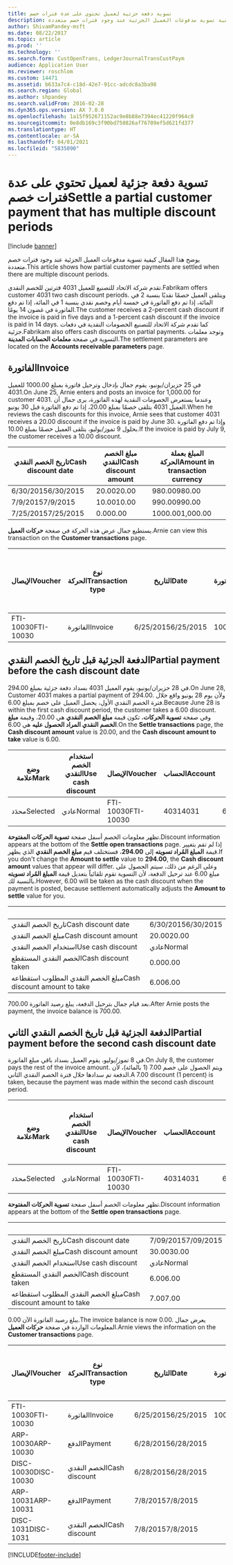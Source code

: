 ```yaml
---
title: تسوية دفعة جزئية لعميل تحتوي على عدة فترات خصم
description: يوضح هذا المقال كيفية تسوية مدفوعات العميل الجزئية عند وجود فترات خصم متعددة.
author: ShivamPandey-msft
ms.date: 08/22/2017
ms.topic: article
ms.prod: ''
ms.technology: ''
ms.search.form: CustOpenTrans, LedgerJournalTransCustPaym
audience: Application User
ms.reviewer: roschlom
ms.custom: 14471
ms.assetid: b633a7c4-c18d-42e7-91cc-adcdc8a3ba98
ms.search.region: Global
ms.author: shpandey
ms.search.validFrom: 2016-02-28
ms.dyn365.ops.version: AX 7.0.0
ms.openlocfilehash: 1a15f952671152ac9e8b88e7394ec41220f964c0
ms.sourcegitcommit: 0e8db169c3f90bd750826af76709ef5d621fd377
ms.translationtype: HT
ms.contentlocale: ar-SA
ms.lasthandoff: 04/01/2021
ms.locfileid: "5835090"
---
```

# <a name="settle-a-partial-customer-payment-that-has-multiple-discount-periods"></a><span data-ttu-id="e24b4-103">تسوية دفعة جزئية لعميل تحتوي على عدة فترات خصم</span><span class="sxs-lookup"><span data-stu-id="e24b4-103">Settle a partial customer payment that has multiple discount periods</span></span>

[!include [banner](../includes/banner.md)]

<span data-ttu-id="e24b4-104">يوضح هذا المقال كيفية تسوية مدفوعات العميل الجزئية عند وجود فترات خصم متعددة.</span><span class="sxs-lookup"><span data-stu-id="e24b4-104">This article shows how partial customer payments are settled when there are multiple discount periods.</span></span>

<span data-ttu-id="e24b4-105">تقدم شركة الاتحاد للتصنيع للعميل 4031 فترتين للخصم النقدي.</span><span class="sxs-lookup"><span data-stu-id="e24b4-105">Fabrikam offers customer 4031 two cash discount periods.</span></span> <span data-ttu-id="e24b4-106">ويتلقى العميل خصمًا نقديًا بنسبة 2 في المائة، إذا تم دفع الفاتورة في خمسة أيام وخصم نقدي بنسبة 1 في المائة، إذا تم دفع الفاتورة في غضون 14 يومًا.</span><span class="sxs-lookup"><span data-stu-id="e24b4-106">The customer receives a 2-percent cash discount if the invoice is paid in five days and a 1-percent cash discount if the invoice is paid in 14 days.</span></span> <span data-ttu-id="e24b4-107">كما تقدم شركة الاتحاد للتصنيع الخصومات النقدية في دفعات جزئية.</span><span class="sxs-lookup"><span data-stu-id="e24b4-107">Fabrikam also offers cash discounts on partial payments.</span></span> <span data-ttu-id="e24b4-108">وتوجد معلمات التسوية في صفحة **معلمات الحسابات المدينة**.</span><span class="sxs-lookup"><span data-stu-id="e24b4-108">The settlement parameters are located on the **Accounts receivable parameters** page.</span></span>

## <a name="invoice"></a><span data-ttu-id="e24b4-109">الفاتورة</span><span class="sxs-lookup"><span data-stu-id="e24b4-109">Invoice</span></span>
<span data-ttu-id="e24b4-110">في 25 حزيران/يونيو، يقوم جمال بإدخال وترحيل فاتورة بمبلغ 1000.00 للعميل 4031.</span><span class="sxs-lookup"><span data-stu-id="e24b4-110">On June 25, Arnie enters and posts an invoice for 1,000.00 for customer 4031.</span></span> <span data-ttu-id="e24b4-111">وعندما يستعرض الخصومات النقدية لهذه الفاتورة، يرى جمال أن العميل 4031 يتلقى خصمًا بمبلغ 20.00، إذا تم دفع الفاتورة قبل 30 يونيو.</span><span class="sxs-lookup"><span data-stu-id="e24b4-111">When he reviews the cash discounts for this invoice, Arnie sees that customer 4031 receives a 20.00 discount if the invoice is paid by June 30.</span></span> <span data-ttu-id="e24b4-112">وإذا تم دفع الفاتورة بحلول 9 تموز/يوليو، يتلقى العميل خصمًا بمبلغ 10.00.‬</span><span class="sxs-lookup"><span data-stu-id="e24b4-112">If the invoice is paid by July 9, the customer receives a 10.00 discount.</span></span>

| <span data-ttu-id="e24b4-113">تاريخ الخصم النقدي</span><span class="sxs-lookup"><span data-stu-id="e24b4-113">Cash discount date</span></span> | <span data-ttu-id="e24b4-114">مبلغ الخصم النقدي</span><span class="sxs-lookup"><span data-stu-id="e24b4-114">Cash discount amount</span></span> | <span data-ttu-id="e24b4-115">المبلغ بعملة الحركة</span><span class="sxs-lookup"><span data-stu-id="e24b4-115">Amount in transaction currency</span></span> |
|--------------------|----------------------|--------------------------------|
| <span data-ttu-id="e24b4-116">6/30/2015</span><span class="sxs-lookup"><span data-stu-id="e24b4-116">6/30/2015</span></span>          | <span data-ttu-id="e24b4-117">20.00</span><span class="sxs-lookup"><span data-stu-id="e24b4-117">20.00</span></span>                | <span data-ttu-id="e24b4-118">980.00</span><span class="sxs-lookup"><span data-stu-id="e24b4-118">980.00</span></span>                         |
| <span data-ttu-id="e24b4-119">7/9/2015</span><span class="sxs-lookup"><span data-stu-id="e24b4-119">7/9/2015</span></span>           | <span data-ttu-id="e24b4-120">10.00</span><span class="sxs-lookup"><span data-stu-id="e24b4-120">10.00</span></span>                | <span data-ttu-id="e24b4-121">990.00</span><span class="sxs-lookup"><span data-stu-id="e24b4-121">990.00</span></span>                         |
| <span data-ttu-id="e24b4-122">7/25/2015</span><span class="sxs-lookup"><span data-stu-id="e24b4-122">7/25/2015</span></span>          | <span data-ttu-id="e24b4-123">0.00</span><span class="sxs-lookup"><span data-stu-id="e24b4-123">0.00</span></span>                 | <span data-ttu-id="e24b4-124">1000.00</span><span class="sxs-lookup"><span data-stu-id="e24b4-124">1,000.00</span></span>                       |

<span data-ttu-id="e24b4-125">يستطيع جمال عرض هذه الحركة في صغحة **حركات العميل**.</span><span class="sxs-lookup"><span data-stu-id="e24b4-125">Arnie can view this transaction on the **Customer transactions** page.</span></span>

| <span data-ttu-id="e24b4-126">الإيصال</span><span class="sxs-lookup"><span data-stu-id="e24b4-126">Voucher</span></span>   | <span data-ttu-id="e24b4-127">نوع الحركة</span><span class="sxs-lookup"><span data-stu-id="e24b4-127">Transaction type</span></span> | <span data-ttu-id="e24b4-128">التاريخ</span><span class="sxs-lookup"><span data-stu-id="e24b4-128">Date</span></span>      | <span data-ttu-id="e24b4-129">الفاتورة</span><span class="sxs-lookup"><span data-stu-id="e24b4-129">Invoice</span></span> | <span data-ttu-id="e24b4-130">المبلغ في خصم بعملة الحركة</span><span class="sxs-lookup"><span data-stu-id="e24b4-130">Amount in transaction currency debit</span></span> | <span data-ttu-id="e24b4-131">المبلغ في الائتمان بعملة الحركة</span><span class="sxs-lookup"><span data-stu-id="e24b4-131">Amount in transaction currency credit</span></span> | <span data-ttu-id="e24b4-132">الرصيد</span><span class="sxs-lookup"><span data-stu-id="e24b4-132">Balance</span></span>  | <span data-ttu-id="e24b4-133">عملة</span><span class="sxs-lookup"><span data-stu-id="e24b4-133">Currency</span></span> |
|-----------|------------------|-----------|---------|--------------------------------------|---------------------------------------|----------|----------|
| <span data-ttu-id="e24b4-134">FTI-10030</span><span class="sxs-lookup"><span data-stu-id="e24b4-134">FTI-10030</span></span> | <span data-ttu-id="e24b4-135">الفاتورة</span><span class="sxs-lookup"><span data-stu-id="e24b4-135">Invoice</span></span>          | <span data-ttu-id="e24b4-136">6/25/2015</span><span class="sxs-lookup"><span data-stu-id="e24b4-136">6/25/2015</span></span> | <span data-ttu-id="e24b4-137">10030</span><span class="sxs-lookup"><span data-stu-id="e24b4-137">10030</span></span>   | <span data-ttu-id="e24b4-138">1000.00</span><span class="sxs-lookup"><span data-stu-id="e24b4-138">1,000.00</span></span>                             |                                       | <span data-ttu-id="e24b4-139">1000.00</span><span class="sxs-lookup"><span data-stu-id="e24b4-139">1,000.00</span></span> | <span data-ttu-id="e24b4-140">دولار أمريكي</span><span class="sxs-lookup"><span data-stu-id="e24b4-140">USD</span></span>      |

## <a name="partial-payment-before-the-cash-discount-date"></a><span data-ttu-id="e24b4-141">الدفعة الجزئية قبل تاريخ الخصم النقدي</span><span class="sxs-lookup"><span data-stu-id="e24b4-141">Partial payment before the cash discount date</span></span>
<span data-ttu-id="e24b4-142">في 28 حزيران/يونيو، يقوم العميل 4031 بسداد دفعة جزئية بمبلغ 294.00.</span><span class="sxs-lookup"><span data-stu-id="e24b4-142">On June 28, Customer 4031 makes a partial payment of 294.00.</span></span> <span data-ttu-id="e24b4-143">ولأن يوم 28 يونيو واقع خلال فترة الخصم النقدي الأول، يحصل العميل على خصم بمبلغ 6.00.</span><span class="sxs-lookup"><span data-stu-id="e24b4-143">Because June 28 is within the first cash discount period, the customer takes a 6.00 discount.</span></span> <span data-ttu-id="e24b4-144">وفي صفحة **تسوية الحركات**، تكون قيمة **مبلغ الخصم النقدي** هي 20.00، وقيمة **مبلغ الخصم النقدي المراد الحصول عليه** هي 6.00.</span><span class="sxs-lookup"><span data-stu-id="e24b4-144">On the **Settle transactions** page, the **Cash discount amount** value is 20.00, and the **Cash discount amount to take** value is 6.00.</span></span>

| <span data-ttu-id="e24b4-145">وضع علامة</span><span class="sxs-lookup"><span data-stu-id="e24b4-145">Mark</span></span>     | <span data-ttu-id="e24b4-146">استخدام الخصم النقدي</span><span class="sxs-lookup"><span data-stu-id="e24b4-146">Use cash discount</span></span> | <span data-ttu-id="e24b4-147">الإيصال</span><span class="sxs-lookup"><span data-stu-id="e24b4-147">Voucher</span></span>   | <span data-ttu-id="e24b4-148">الحساب</span><span class="sxs-lookup"><span data-stu-id="e24b4-148">Account</span></span> | <span data-ttu-id="e24b4-149">التاريخ</span><span class="sxs-lookup"><span data-stu-id="e24b4-149">Date</span></span>      | <span data-ttu-id="e24b4-150">تاريخ الاستحقاق</span><span class="sxs-lookup"><span data-stu-id="e24b4-150">Due date</span></span>  | <span data-ttu-id="e24b4-151">الفاتورة</span><span class="sxs-lookup"><span data-stu-id="e24b4-151">Invoice</span></span> | <span data-ttu-id="e24b4-152">المبلغ بعملة الحركة</span><span class="sxs-lookup"><span data-stu-id="e24b4-152">Amount in transaction currency</span></span> | <span data-ttu-id="e24b4-153">عملة</span><span class="sxs-lookup"><span data-stu-id="e24b4-153">Currency</span></span> | <span data-ttu-id="e24b4-154">المبلغ المراد تسويته</span><span class="sxs-lookup"><span data-stu-id="e24b4-154">Amount to settle</span></span> |
|----------|-------------------|-----------|---------|-----------|-----------|---------|--------------------------------|----------|------------------|
| <span data-ttu-id="e24b4-155">محدَد</span><span class="sxs-lookup"><span data-stu-id="e24b4-155">Selected</span></span> | <span data-ttu-id="e24b4-156">عادي</span><span class="sxs-lookup"><span data-stu-id="e24b4-156">Normal</span></span>            | <span data-ttu-id="e24b4-157">FTI-10030</span><span class="sxs-lookup"><span data-stu-id="e24b4-157">FTI-10030</span></span> | <span data-ttu-id="e24b4-158">4031</span><span class="sxs-lookup"><span data-stu-id="e24b4-158">4031</span></span>    | <span data-ttu-id="e24b4-159">6/25/2015</span><span class="sxs-lookup"><span data-stu-id="e24b4-159">6/25/2015</span></span> | <span data-ttu-id="e24b4-160">7/25/2015</span><span class="sxs-lookup"><span data-stu-id="e24b4-160">7/25/2015</span></span> | <span data-ttu-id="e24b4-161">10030</span><span class="sxs-lookup"><span data-stu-id="e24b4-161">10030</span></span>   | <span data-ttu-id="e24b4-162">1000.00</span><span class="sxs-lookup"><span data-stu-id="e24b4-162">1,000.00</span></span>                       | <span data-ttu-id="e24b4-163">دولار أمريكي</span><span class="sxs-lookup"><span data-stu-id="e24b4-163">USD</span></span>      | <span data-ttu-id="e24b4-164">294.00</span><span class="sxs-lookup"><span data-stu-id="e24b4-164">294.00</span></span>           |

<span data-ttu-id="e24b4-165">تظهر معلومات الخصم أسفل صفحة **تسوية الحركات المفتوحة**.</span><span class="sxs-lookup"><span data-stu-id="e24b4-165">Discount information appears at the bottom of the **Settle open transactions** page.</span></span> <span data-ttu-id="e24b4-166">إذا لم تقم بتغيير قيمة **المبلغ المُراد تسويته** إلى **294.00**، فستختلف قيم **مبلغ الخصم النقدي** الذي يظهر.</span><span class="sxs-lookup"><span data-stu-id="e24b4-166">If you don't change the **Amount to settle** value to **294.00**, the **Cash discount amount** values that appear will differ.</span></span> <span data-ttu-id="e24b4-167">وعلى الرغم من ذلك، سيتم الحصول على مبلغ 6.00 عند ترحيل الدفعة، لأن التسوية تقوم تلقائياً بتعديل قيمة **المبلغ المُراد تسويته** بالنسبة لك.</span><span class="sxs-lookup"><span data-stu-id="e24b4-167">However, 6.00 will be taken as the cash discount when the payment is posted, because settlement automatically adjusts the **Amount to settle** value for you.</span></span>

| &nbsp;                       | &nbsp;    |
|------------------------------|-----------|
| <span data-ttu-id="e24b4-168">تاريخ الخصم النقدي</span><span class="sxs-lookup"><span data-stu-id="e24b4-168">Cash discount date</span></span>           | <span data-ttu-id="e24b4-169">6/30/2015</span><span class="sxs-lookup"><span data-stu-id="e24b4-169">6/30/2015</span></span> |
| <span data-ttu-id="e24b4-170">مبلغ الخصم النقدي</span><span class="sxs-lookup"><span data-stu-id="e24b4-170">Cash discount amount</span></span>         | <span data-ttu-id="e24b4-171">20.00</span><span class="sxs-lookup"><span data-stu-id="e24b4-171">20.00</span></span>     |
| <span data-ttu-id="e24b4-172">استخدام الخصم النقدي</span><span class="sxs-lookup"><span data-stu-id="e24b4-172">Use cash discount</span></span>            | <span data-ttu-id="e24b4-173">عادي</span><span class="sxs-lookup"><span data-stu-id="e24b4-173">Normal</span></span>    |
| <span data-ttu-id="e24b4-174">الخصم النقدي المستقطع</span><span class="sxs-lookup"><span data-stu-id="e24b4-174">Cash discount taken</span></span>          | <span data-ttu-id="e24b4-175">0.00</span><span class="sxs-lookup"><span data-stu-id="e24b4-175">0.00</span></span>      |
| <span data-ttu-id="e24b4-176">مبلغ الخصم النقدي المطلوب استقطاعه</span><span class="sxs-lookup"><span data-stu-id="e24b4-176">Cash discount amount to take</span></span> | <span data-ttu-id="e24b4-177">6.00</span><span class="sxs-lookup"><span data-stu-id="e24b4-177">6.00</span></span>      |

<span data-ttu-id="e24b4-178">بعد قيام جمال بترحيل الدفعة، يبلغ رصيد الفاتورة 700.00.</span><span class="sxs-lookup"><span data-stu-id="e24b4-178">After Arnie posts the payment, the invoice balance is 700.00.</span></span>

## <a name="partial-payment-before-the-second-cash-discount-date"></a><span data-ttu-id="e24b4-179">الدفعة الجزئية قبل تاريخ الخصم النقدي الثاني</span><span class="sxs-lookup"><span data-stu-id="e24b4-179">Partial payment before the second cash discount date</span></span>
<span data-ttu-id="e24b4-180">في 8 تموز/يوليو، يقوم العميل بسداد باقي مبلغ الفاتورة.</span><span class="sxs-lookup"><span data-stu-id="e24b4-180">On July 8, the customer pays the rest of the invoice amount.</span></span> <span data-ttu-id="e24b4-181">ويتم الحصول على خصم 7.00 (1 بالمائة)، لأن الدفعة تم سدادها خلال فترة الخصم النقدي الثاني.</span><span class="sxs-lookup"><span data-stu-id="e24b4-181">A 7.00 discount (1 percent) is taken, because the payment was made within the second cash discount period.</span></span>

| <span data-ttu-id="e24b4-182">وضع علامة</span><span class="sxs-lookup"><span data-stu-id="e24b4-182">Mark</span></span>     | <span data-ttu-id="e24b4-183">استخدام الخصم النقدي</span><span class="sxs-lookup"><span data-stu-id="e24b4-183">Use cash discount</span></span> | <span data-ttu-id="e24b4-184">الإيصال</span><span class="sxs-lookup"><span data-stu-id="e24b4-184">Voucher</span></span>   | <span data-ttu-id="e24b4-185">الحساب</span><span class="sxs-lookup"><span data-stu-id="e24b4-185">Account</span></span> | <span data-ttu-id="e24b4-186">التاريخ</span><span class="sxs-lookup"><span data-stu-id="e24b4-186">Date</span></span>      | <span data-ttu-id="e24b4-187">تاريخ الاستحقاق</span><span class="sxs-lookup"><span data-stu-id="e24b4-187">Due date</span></span>  | <span data-ttu-id="e24b4-188">الفاتورة</span><span class="sxs-lookup"><span data-stu-id="e24b4-188">Invoice</span></span> | <span data-ttu-id="e24b4-189">المبلغ في خصم بعملة الحركة</span><span class="sxs-lookup"><span data-stu-id="e24b4-189">Amount in transaction currency debit</span></span> | <span data-ttu-id="e24b4-190">المبلغ في الائتمان بعملة الحركة</span><span class="sxs-lookup"><span data-stu-id="e24b4-190">Amount in transaction currency credit</span></span> | <span data-ttu-id="e24b4-191">عملة</span><span class="sxs-lookup"><span data-stu-id="e24b4-191">Currency</span></span> | <span data-ttu-id="e24b4-192">المبلغ المراد تسويته</span><span class="sxs-lookup"><span data-stu-id="e24b4-192">Amount to settle</span></span> |
|----------|-------------------|-----------|---------|-----------|-----------|---------|--------------------------------------|---------------------------------------|----------|------------------|
| <span data-ttu-id="e24b4-193">محدَد</span><span class="sxs-lookup"><span data-stu-id="e24b4-193">Selected</span></span> | <span data-ttu-id="e24b4-194">عادي</span><span class="sxs-lookup"><span data-stu-id="e24b4-194">Normal</span></span>            | <span data-ttu-id="e24b4-195">FTI-10030</span><span class="sxs-lookup"><span data-stu-id="e24b4-195">FTI-10030</span></span> | <span data-ttu-id="e24b4-196">4031</span><span class="sxs-lookup"><span data-stu-id="e24b4-196">4031</span></span>    | <span data-ttu-id="e24b4-197">6/25/2015</span><span class="sxs-lookup"><span data-stu-id="e24b4-197">6/25/2015</span></span> | <span data-ttu-id="e24b4-198">7/25/2015</span><span class="sxs-lookup"><span data-stu-id="e24b4-198">7/25/2015</span></span> | <span data-ttu-id="e24b4-199">10030</span><span class="sxs-lookup"><span data-stu-id="e24b4-199">10030</span></span>   | <span data-ttu-id="e24b4-200">700.00</span><span class="sxs-lookup"><span data-stu-id="e24b4-200">700.00</span></span>                               |                                       | <span data-ttu-id="e24b4-201">دولار أمريكي</span><span class="sxs-lookup"><span data-stu-id="e24b4-201">USD</span></span>      | <span data-ttu-id="e24b4-202">693.00</span><span class="sxs-lookup"><span data-stu-id="e24b4-202">693.00</span></span>           |

<span data-ttu-id="e24b4-203">تظهر معلومات الخصم أسفل صفحة **تسوية الحركات المفتوحة**.</span><span class="sxs-lookup"><span data-stu-id="e24b4-203">Discount information appears at the bottom of the **Settle open transactions** page.</span></span>

| &nbsp;                       | &nbsp;    |
|------------------------------|-----------|
| <span data-ttu-id="e24b4-204">تاريخ الخصم النقدي</span><span class="sxs-lookup"><span data-stu-id="e24b4-204">Cash discount date</span></span>           | <span data-ttu-id="e24b4-205">7/09/2015</span><span class="sxs-lookup"><span data-stu-id="e24b4-205">7/09/2015</span></span> |
| <span data-ttu-id="e24b4-206">مبلغ الخصم النقدي</span><span class="sxs-lookup"><span data-stu-id="e24b4-206">Cash discount amount</span></span>         | <span data-ttu-id="e24b4-207">30.00</span><span class="sxs-lookup"><span data-stu-id="e24b4-207">30.00</span></span>     |
| <span data-ttu-id="e24b4-208">استخدام الخصم النقدي</span><span class="sxs-lookup"><span data-stu-id="e24b4-208">Use cash discount</span></span>            | <span data-ttu-id="e24b4-209">عادي</span><span class="sxs-lookup"><span data-stu-id="e24b4-209">Normal</span></span>    |
| <span data-ttu-id="e24b4-210">الخصم النقدي المستقطع</span><span class="sxs-lookup"><span data-stu-id="e24b4-210">Cash discount taken</span></span>          | <span data-ttu-id="e24b4-211">6.00</span><span class="sxs-lookup"><span data-stu-id="e24b4-211">6.00</span></span>      |
| <span data-ttu-id="e24b4-212">مبلغ الخصم النقدي المطلوب استقطاعه</span><span class="sxs-lookup"><span data-stu-id="e24b4-212">Cash discount amount to take</span></span> | <span data-ttu-id="e24b4-213">7.00</span><span class="sxs-lookup"><span data-stu-id="e24b4-213">7.00</span></span>      |

<span data-ttu-id="e24b4-214">يبلغ رصيد الفاتورة الآن 0.00.</span><span class="sxs-lookup"><span data-stu-id="e24b4-214">The invoice balance is now 0.00.</span></span> <span data-ttu-id="e24b4-215">يعرض جمال المعلومات الواردة في صغحة **حركات العميل**.</span><span class="sxs-lookup"><span data-stu-id="e24b4-215">Arnie views the information on the **Customer transactions** page.</span></span>

| <span data-ttu-id="e24b4-216">الإيصال</span><span class="sxs-lookup"><span data-stu-id="e24b4-216">Voucher</span></span>    | <span data-ttu-id="e24b4-217">نوع الحركة</span><span class="sxs-lookup"><span data-stu-id="e24b4-217">Transaction type</span></span> | <span data-ttu-id="e24b4-218">التاريخ</span><span class="sxs-lookup"><span data-stu-id="e24b4-218">Date</span></span>      | <span data-ttu-id="e24b4-219">الفاتورة</span><span class="sxs-lookup"><span data-stu-id="e24b4-219">Invoice</span></span> | <span data-ttu-id="e24b4-220">المبلغ في خصم بعملة الحركة</span><span class="sxs-lookup"><span data-stu-id="e24b4-220">Amount in transaction currency debit</span></span> | <span data-ttu-id="e24b4-221">المبلغ في الائتمان بعملة الحركة</span><span class="sxs-lookup"><span data-stu-id="e24b4-221">Amount in transaction currency credit</span></span> | <span data-ttu-id="e24b4-222">الرصيد</span><span class="sxs-lookup"><span data-stu-id="e24b4-222">Balance</span></span> | <span data-ttu-id="e24b4-223">عملة</span><span class="sxs-lookup"><span data-stu-id="e24b4-223">Currency</span></span> |
|------------|------------------|-----------|---------|--------------------------------------|---------------------------------------|---------|----------|
| <span data-ttu-id="e24b4-224">FTI-10030</span><span class="sxs-lookup"><span data-stu-id="e24b4-224">FTI-10030</span></span>  | <span data-ttu-id="e24b4-225">الفاتورة</span><span class="sxs-lookup"><span data-stu-id="e24b4-225">Invoice</span></span>          | <span data-ttu-id="e24b4-226">6/25/2015</span><span class="sxs-lookup"><span data-stu-id="e24b4-226">6/25/2015</span></span> | <span data-ttu-id="e24b4-227">10030</span><span class="sxs-lookup"><span data-stu-id="e24b4-227">10030</span></span>   | <span data-ttu-id="e24b4-228">1000.00</span><span class="sxs-lookup"><span data-stu-id="e24b4-228">1,000.00</span></span>                             |                                       | <span data-ttu-id="e24b4-229">0.00</span><span class="sxs-lookup"><span data-stu-id="e24b4-229">0.00</span></span>    | <span data-ttu-id="e24b4-230">دولار أمريكي</span><span class="sxs-lookup"><span data-stu-id="e24b4-230">USD</span></span>      |
| <span data-ttu-id="e24b4-231">ARP-10030</span><span class="sxs-lookup"><span data-stu-id="e24b4-231">ARP-10030</span></span>  |  <span data-ttu-id="e24b4-232">الدفع</span><span class="sxs-lookup"><span data-stu-id="e24b4-232">Payment</span></span>         | <span data-ttu-id="e24b4-233">6/28/2015</span><span class="sxs-lookup"><span data-stu-id="e24b4-233">6/28/2015</span></span> |         |                                      | <span data-ttu-id="e24b4-234">294.00</span><span class="sxs-lookup"><span data-stu-id="e24b4-234">294.00</span></span>                                | <span data-ttu-id="e24b4-235">0.00</span><span class="sxs-lookup"><span data-stu-id="e24b4-235">0.00</span></span>    | <span data-ttu-id="e24b4-236">دولار أمريكي</span><span class="sxs-lookup"><span data-stu-id="e24b4-236">USD</span></span>      |
| <span data-ttu-id="e24b4-237">DISC-10030</span><span class="sxs-lookup"><span data-stu-id="e24b4-237">DISC-10030</span></span> |  <span data-ttu-id="e24b4-238">الخصم النقدي</span><span class="sxs-lookup"><span data-stu-id="e24b4-238">Cash discount</span></span>   | <span data-ttu-id="e24b4-239">6/28/2015</span><span class="sxs-lookup"><span data-stu-id="e24b4-239">6/28/2015</span></span> |         |                                      | <span data-ttu-id="e24b4-240">6.00</span><span class="sxs-lookup"><span data-stu-id="e24b4-240">6.00</span></span>                                  | <span data-ttu-id="e24b4-241">0.00</span><span class="sxs-lookup"><span data-stu-id="e24b4-241">0.00</span></span>    | <span data-ttu-id="e24b4-242">دولار أمريكي</span><span class="sxs-lookup"><span data-stu-id="e24b4-242">USD</span></span>      |
| <span data-ttu-id="e24b4-243">ARP-10031</span><span class="sxs-lookup"><span data-stu-id="e24b4-243">ARP-10031</span></span>  |  <span data-ttu-id="e24b4-244">الدفع</span><span class="sxs-lookup"><span data-stu-id="e24b4-244">Payment</span></span>         | <span data-ttu-id="e24b4-245">7/8/2015</span><span class="sxs-lookup"><span data-stu-id="e24b4-245">7/8/2015</span></span>  |         |                                      | <span data-ttu-id="e24b4-246">693.00</span><span class="sxs-lookup"><span data-stu-id="e24b4-246">693.00</span></span>                                | <span data-ttu-id="e24b4-247">0.00</span><span class="sxs-lookup"><span data-stu-id="e24b4-247">0.00</span></span>    | <span data-ttu-id="e24b4-248">دولار أمريكي</span><span class="sxs-lookup"><span data-stu-id="e24b4-248">USD</span></span>      |
| <span data-ttu-id="e24b4-249">DISC-1031</span><span class="sxs-lookup"><span data-stu-id="e24b4-249">DISC-1031</span></span>  |  <span data-ttu-id="e24b4-250">الخصم النقدي</span><span class="sxs-lookup"><span data-stu-id="e24b4-250">Cash discount</span></span>   | <span data-ttu-id="e24b4-251">7/8/2015</span><span class="sxs-lookup"><span data-stu-id="e24b4-251">7/8/2015</span></span>  |         |                                      | <span data-ttu-id="e24b4-252">7.00</span><span class="sxs-lookup"><span data-stu-id="e24b4-252">7.00</span></span>                                  | <span data-ttu-id="e24b4-253">0.00</span><span class="sxs-lookup"><span data-stu-id="e24b4-253">0.00</span></span>    | <span data-ttu-id="e24b4-254">دولار أمريكي</span><span class="sxs-lookup"><span data-stu-id="e24b4-254">USD</span></span>      |







[!INCLUDE[footer-include](../../includes/footer-banner.md)]